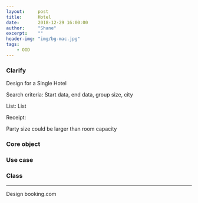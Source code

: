 ```yaml
---
layout:     post
title:      Hotel
date:       2018-12-29 16:00:00
author:     "Shane"
excerpt:    ""
header-img: "img/bg-mac.jpg"
tags:
    - OOD
---
```


### Clarify

Design for a Single Hotel

Search criteria: Start data, end data, group size, city

List<Result>: List<RoomType>

Receipt:

Party size could be larger than room capacity

### Core object

### Use case

### Class

***

Design booking.com







